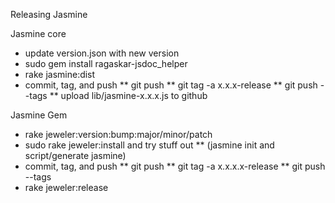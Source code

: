 Releasing Jasmine

Jasmine core

* update version.json with new version
* sudo gem install ragaskar-jsdoc_helper
* rake jasmine:dist
* commit, tag, and push
** git push
** git tag -a x.x.x-release
** git push --tags
** upload lib/jasmine-x.x.x.js to github

Jasmine Gem
* rake jeweler:version:bump:major/minor/patch
* sudo rake jeweler:install and try stuff out
** (jasmine init and script/generate jasmine) 
* commit, tag, and push
** git push
** git tag -a x.x.x.x-release
** git push --tags
* rake jeweler:release
